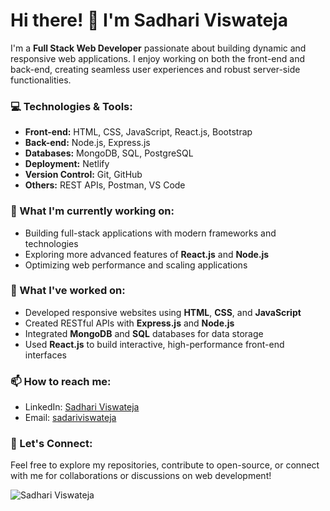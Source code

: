 # Hi there! 👋 I'm Sadhari Viswateja

I'm a **Full Stack Web Developer** passionate about building dynamic and responsive web applications. I enjoy working on both the front-end and back-end, creating seamless user experiences and robust server-side functionalities.

### 💻 Technologies & Tools:
- **Front-end:** HTML, CSS, JavaScript, React.js, Bootstrap
- **Back-end:** Node.js, Express.js
- **Databases:** MongoDB, SQL, PostgreSQL
- **Deployment:** Netlify
- **Version Control:** Git, GitHub
- **Others:** REST APIs, Postman, VS Code

### 🌱 What I'm currently working on:
- Building full-stack applications with modern frameworks and technologies
- Exploring more advanced features of **React.js** and **Node.js**
- Optimizing web performance and scaling applications

### 🔭 What I've worked on:
- Developed responsive websites using **HTML**, **CSS**, and **JavaScript**
- Created RESTful APIs with **Express.js** and **Node.js**
- Integrated **MongoDB** and **SQL** databases for data storage
- Used **React.js** to build interactive, high-performance front-end interfaces

### 📫 How to reach me:
- LinkedIn: [Sadhari Viswateja](https://www.linkedin.com/in/sadhari-viswateja/)
- Email: [sadariviswateja](mailto:sadariviswateja@gmail.com)

### 🔗 Let's Connect:
Feel free to explore my repositories, contribute to open-source, or connect with me for collaborations or discussions on web development!

![Sadhari Viswateja](https://github.com/sadhariviswateja)
